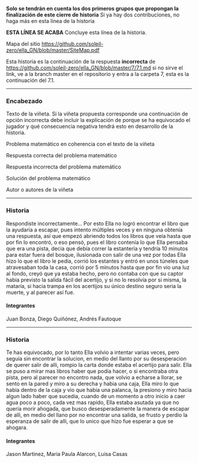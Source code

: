 
**Solo se tendrán en cuenta los dos primeros grupos que propongan la finalización de este cierre de historia** Si ya hay dos contribuciones, no haga más en esta línea de la historia

**ESTA LÍNEA SE ACABA** Concluye esta línea de la historia. 

Mapa del sitio https://github.com/soleil-zero/ella_GN/blob/master/SiteMap.pdf

Esta historia es la continuación de la respuesta **incorrecta** de https://github.com/soleil-zero/ella_GN/blob/master/7/7.1.md si no sirve el link, 
ve a la branch master en el repositorio y entra a la carpeta 7, esta es la continuación del 7.1.

**********************************************************************
### Encabezado

Texto de la viñeta. Si la viñeta propuesta corresponde una continuación de opción incorrecta debe incluir la explicación de porque se ha equivocado el jugador y qué consecuencia negativa tendrá esto en desarrollo de la historia.

Problema matemático en coherencia con el texto de la viñeta

Respuesta correcta del problema matemático

Respuesta incorrecta del problema matemático

Solución del problema matemático

Autor o autores de la viñeta
**********************************************************************
### Historia
Respondiste incorrectamente... Por esto  Ella no logró encontrar el libro que la ayudaría a escapar,  pues intento múltiples veces y en ninguna obtenía una respuesta, así que empezó abriendo todos los libros que veía hasta que por fin lo encontró, o eso pensó, pues el libro contenía lo que Ella pensaba que era una pista, decia que debía correr la estantería y tendría 10 minutos para estar fuera del bosque, ilusionada con salir de una vez por todas Ella hizo lo que el libro le pedía, corrió los estantes y entró en unos túneles que atravesaban toda la casa, corrió por 5 minutos hasta que por fin vio una luz al fondo, creyó que ya estaba hecho, pero no contaba con que su captor habia previsto  la salida fácil del acertijo, y si no lo resolvía por si misma, la mataría, si hacia trampa en los acertijos su único destino seguro seria la muerte, y al parecer así fue.
#### Integrantes
Juan Bonza, Diego Quiñónez, Andrés Fautoque
**********************************************************************
### Historia
Te has equivocado, por lo tanto Ella volvio a intentar varias veces, pero seguia sin encontrar la solucion, en medio del llanto por su desesperacion de querer salir de alli, rompio la carta donde estaba el acertijo para salir. Ella se puso a mirar mas libros haber que podia hacer, o si encontraba otra pista, pero al parecer no encontro nada, que volvio a echarse a llorar, se sento en la pared y miro a su derecha y habia una caja, Ella miro lo que habia dentro de la caja y vio que habia una palanca, la presiono y miro hacia algun lado haber que sucedia, cuando de un momento a otro inicio a caer agua poco a poco, cada vez mas rapido, Ella estaba asutada ya que no queria morir ahogada, que busco desesperadamente la manera de escapar de alli, en medio del llano por no encontrar una salida, se frusto y perdio la esperanza de salir de alli, que lo unico que hizo fue esperar a que se ahogara. 
#### Integrantes
Jason Martinez, Maria Paula Alarcon, Luisa Casas

